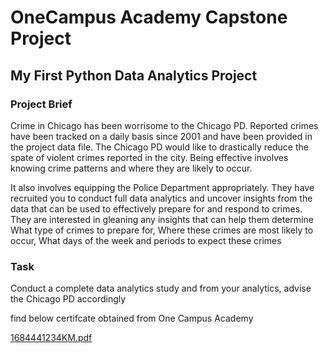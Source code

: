 # OneCampus Academy Capstone Project

## My First Python Data Analytics Project

### Project Brief

Crime in Chicago has been worrisome to the Chicago PD. Reported crimes have been tracked on a daily basis since 2001
and have been provided in the project data file. The Chicago PD would like to drastically reduce the spate of violent crimes
reported in the city. Being effective involves knowing crime patterns and where they are likely to occur.

It also involves equipping the Police Department appropriately. 
They have recruited you to conduct full data analytics and uncover insights from the data
that can be used to effectively prepare for and respond to crimes. They are interested in gleaning any insights
that can help them determine What type of crimes to prepare for, Where these crimes are most likely to occur,
What days of the week and periods to expect these crimes

### Task

Conduct a complete data analytics study and from your analytics, advise the Chicago PD accordingly

find below certifcate obtained from One Campus Academy

[1684441234KM.pdf](https://github.com/kabiromohd/OneCampus_Capstone_Project/files/13582095/1684441234KM.pdf)


